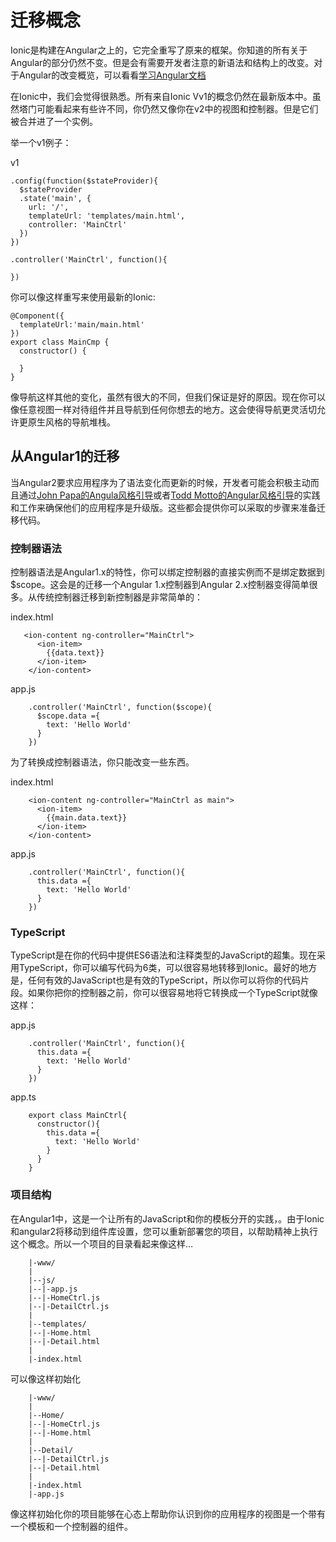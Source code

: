 # 迁移概念

Ionic是构建在Angular之上的，它完全重写了原来的框架。你知道的所有关于Angular的部分仍然不变。但是会有需要开发者注意的新语法和结构上的改变。对于Angular的改变概览，可以看看[学习Angular文档](http://learnangular2.com/)

在Ionic中，我们会觉得很熟悉。所有来自Ionic Vv1的概念仍然在最新版本中。虽然塔门可能看起来有些许不同，你仍然又像你在v2中的视图和控制器。但是它们被合并进了一个实例。

 举一个v1例子：

v1

```
.config(function($stateProvider){
  $stateProvider
  .state('main', {
    url: '/',
    templateUrl: 'templates/main.html',
    controller: 'MainCtrl'
  })
})

.controller('MainCtrl', function(){

})
```

你可以像这样重写来使用最新的Ionic:

```
@Component({
  templateUrl:'main/main.html'
})
export class MainCmp {
  constructor() {

  }
}
```

像导航这样其他的变化，虽然有很大的不同，但我们保证是好的原因。现在你可以像任意视图一样对待组件并且导航到任何你想去的地方。这会使得导航更灵活切允许更原生风格的导航堆栈。



## 从Angular1的迁移

当Angular2要求应用程序为了语法变化而更新的时候，开发者可能会积极主动而且通过[John Papa的Angula风格引导](https://github.com/johnpapa/angular-styleguide)或者[Todd Motto的Angular风格引导](https://github.com/toddmotto/angularjs-styleguide)的实践和工作来确保他们的应用程序是升级版。这些都会提供你可以采取的步骤来准备迁移代码。

### 控制器语法

控制器语法是Angular1.x的特性，你可以绑定控制器的直接实例而不是绑定数据到$scope。这会是的迁移一个Angular 1.x控制器到Angular 2.x控制器变得简单很多。从传统控制器迁移到新控制器是非常简单的：

index.html

```
   <ion-content ng-controller="MainCtrl">
      <ion-item>
        {{data.text}}
      </ion-item>
    </ion-content>

```

app.js

```
    .controller('MainCtrl', function($scope){
      $scope.data ={
        text: 'Hello World'
      }
    })
```

为了转换成控制器语法，你只能改变一些东西。

index.html

```
    <ion-content ng-controller="MainCtrl as main">
      <ion-item>
        {{main.data.text}}
      </ion-item>
    </ion-content>
```

app.js

```
    .controller('MainCtrl', function(){
      this.data ={
        text: 'Hello World'
      }
    })
```

### TypeScript

TypeScript是在你的代码中提供ES6语法和注释类型的JavaScript的超集。现在采用TypeScript，你可以编写代码为6类，可以很容易地转移到Ionic。最好的地方是，任何有效的JavaScript也是有效的TypeScript，所以你可以将你的代码片段。如果你把你的控制器之前，你可以很容易地将它转换成一个TypeScript就像这样：

app.js

```
    .controller('MainCtrl', function(){
      this.data ={
        text: 'Hello World'
      }
    })
```

app.ts

```
    export class MainCtrl{
      constructor(){
        this.data ={
          text: 'Hello World'
        }
      }
    }
```

### 项目结构

在Angular1中，这是一个让所有的JavaScript和你的模板分开的实践，。由于Ionic和angular2将移动到组件库设置，您可以重新部署您的项目，以帮助精神上执行这个概念。所以一个项目的目录看起来像这样…

```
    |-www/
    |
    |--js/
    |--|-app.js
    |--|-HomeCtrl.js
    |--|-DetailCtrl.js
    |
    |--templates/
    |--|-Home.html
    |--|-Detail.html
    |
    |-index.html
```

可以像这样初始化

```
    |-www/
    |
    |--Home/
    |--|-HomeCtrl.js
    |--|-Home.html
    |
    |--Detail/
    |--|-DetailCtrl.js
    |--|-Detail.html
    |
    |-index.html
    |-app.js
```

像这样初始化你的项目能够在心态上帮助你认识到你的应用程序的视图是一个带有一个模板和一个控制器的组件。



